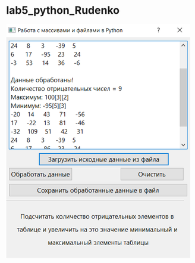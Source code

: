 # lab5_python_Rudenko
![screenshot](https://github.com/harvey133/lab5_python_Rudenko/blob/main/screenshot.png)
